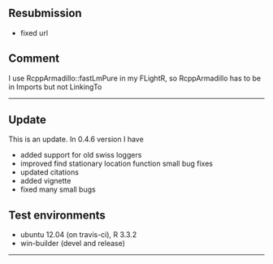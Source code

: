 ## Resubmission
* fixed url

## Comment
  I use RcppArmadillo::fastLmPure in my FLightR, so
  RcppArmadillo has to be in Imports but not
  LinkingTo

---

## Update
This is an update. 
In 0.4.6 version I have 
* added support for old swiss loggers
* improved find stationary location function small bug fixes
* updated citations
* added vignette
* fixed many small bugs

## Test environments
* ubuntu 12.04 (on travis-ci), R 3.3.2
* win-builder (devel and release)
---